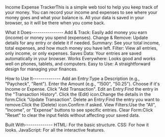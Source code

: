 Income Expense TrackerThis is a simple web tool to help you keep track of your money.
You can record your income and expenses to see where your money goes and what your balance is. 
All your data is saved in your browser, so it will be there when you come back.

What it Does----------------
Add & Track: Easily add money you earn (income) or money you spend (expenses).
Change & Remove: Update details for any entry or delete it if needed.
Summary: See your total income, total expenses, and how much money you have left.
Filter: View all entries, only income, or only expenses.
Saves Data: Your entries are saved automatically in your browser.
Works Everywhere: Looks good and works well on phones, tablets, and computers.
Easy to Use: A straightforward design for managing your finances.

How to Use It--------------
Add an Entry:Type a Description (e.g., "Paycheck", "Rent").
Enter the Amount (e.g., "1500", "50.25").
Choose if it's Income or Expense.
Click "Add Transaction".
Edit an Entry:Find the entry in the "Transaction History".
Click the (Edit) icon.Change the details in the form.Click "Update Transaction".
Delete an Entry:Find the entry you want to remove.Click the  (Delete) icon.Confirm if asked.
View Filters:Use the "All", "Income", or "Expense" buttons to see specific entries.
Clear Form:Click "Reset" to clear the input fields without affecting your saved data.

Built With--------------
HTML: For the basic structure.
CSS: For how it looks.
JavaScript: For all the interactive features.

